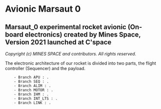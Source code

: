 <h1>Avionic Marsaut 0</h1>
        
<h2>Marsaut_0 experimental rocket avionic (On-board electronics) created by Mines Space, Version 2021 launched at C'space</h2>

*Copyright (c) MINES SPACE and contributors. All rights reserved.*

<p>The electronic architecture of our rocket is divided into two parts, the flight controller (Sequencer) and the payload. </p>
        
        - Branch APU : .
        - Branch SEQ : .
        - Branch ALIM : .
        - Branch MOTOR : .
        - Branch IHM : .
        - Branch INT_LTS : .
        - Branch LINK : .
